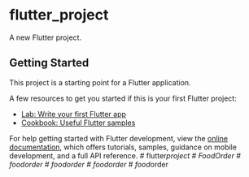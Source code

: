 # flutter_project

A new Flutter project.

## Getting Started

This project is a starting point for a Flutter application.

A few resources to get you started if this is your first Flutter project:

- [Lab: Write your first Flutter app](https://docs.flutter.dev/get-started/codelab)
- [Cookbook: Useful Flutter samples](https://docs.flutter.dev/cookbook)

For help getting started with Flutter development, view the
[online documentation](https://docs.flutter.dev/), which offers tutorials,
samples, guidance on mobile development, and a full API reference.
#   f l u t t e r _ p r o j e c t  
 #   F o o d O r d e r  
 #   f o o d o r d e r  
 #   f o o d o r d e r  
 #   f o o d o r d e r  
 #   f o o d _ o r d e r  
 